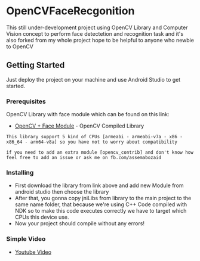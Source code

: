 # OpenCVFaceRecgonition

This still under-development project using OpenCV Library and Computer Vision concept to perform face detectetion and recognition task and
it's also forked from my whole project hope to be helpful to anyone who newbie to OpenCV

## Getting Started

Just deploy the project on your machine and use Android Studio to get started.

### Prerequisites
OpenCV Library with face module which can be found on this link:
* [OpenCV + Face Module](https://files.fm/u/4d5kjqmm) - OpenCV Compiled Library

```
This library support 5 kind of CPUs [armeabi - armeabi-v7a - x86 - x86_64 - arm64-v8a] so you have not to worry about compatibility
```
```
if you need to add an extra module [opencv_contrib] and don't know how feel free to add an issue or ask me on fb.com/assemabozaid
```
### Installing

* First download the library from link above and add new Module from android studio then choose the library
* After that, you gonna copy jniLibs from library to the main project to the same name folder, that because we're using C++ Code compiled with NDK so to make this code executes correctly we have to target which CPUs this device use.
* Now your project should compile without any errors!

### Simple Video
* [Youtube Video](https://youtu.be/Kpcrp0yLhyw)

